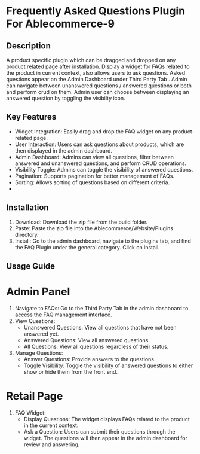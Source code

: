 # Frequently Asked Questions Plugin For Ablecommerce-9

## Description
A product specific plugin which can be dragged and dropped on any product related page after installation.
Display a widget for FAQs related to the product in current context, also allows users to ask questions.
Asked questions appear on the Admin Dashboard under Third Party Tab .
Admin can navigate between unanswered questions / answered questions or both and perform crud on them.
Admin user can choose between displaying an answered question by toggling the visibilty icon.

## Key Features
* Widget Integration: Easily drag and drop the FAQ widget on any product-related page.
* User Interaction: Users can ask questions about products, which are then displayed in the admin dashboard.
* Admin Dashboard: Admins can view all questions, filter between answered and unanswered questions, and perform CRUD operations.
* Visibility Toggle: Admins can toggle the visibility of answered questions.
* Pagination: Supports pagination for better management of FAQs.
* Sorting: Allows sorting of questions based on different criteria.
* 
## Installation
1. Download: Download the zip file from the build folder.
2. Paste: Paste the zip file into the Ablecommerce/Website/Plugins directory.
3. Install: Go to the admin dashboard, navigate to the plugins tab, and find the FAQ Plugin under the general category. Click on install.

## Usage Guide

# Admin Panel
1. Navigate to FAQs: Go to the Third Party Tab in the admin dashboard to access the FAQ management interface.
2. View Questions:
   * Unanswered Questions: View all questions that have not been answered yet.
   * Answered Questions: View all answered questions.
   * All Questions: View all questions regardless of their status.
3. Manage Questions:
   * Answer Questions: Provide answers to the questions.
   * Toggle Visibility: Toggle the visibility of answered questions to either show or hide them from the front end.
# Retail Page
1. FAQ Widget:
   * Display Questions: The widget displays FAQs related to the product in the current context.
   * Ask a Question: Users can submit their questions through the widget. The questions will then appear in the admin dashboard for review and answering.




